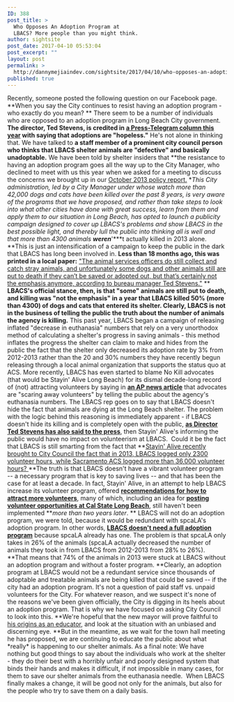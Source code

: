 ```yaml
---
ID: 388
post_title: >
  Who Opposes An Adoption Program at
  LBACS? More people than you might think.
author: sightsite
post_date: 2017-04-10 05:53:04
post_excerpt: ""
layout: post
permalink: >
  http://dannymejiaindev.com/sightsite/2017/04/10/who-opposes-an-adoption-program-at-lbacs-more-people-than-you-might-think/
published: true
---
```

Recently, someone posted the following question on our Facebook page. **When you say the City continues to resist having an adoption program - who exactly do you mean? ** There seem to be a number of individuals who are opposed to an adoption program in Long Beach City government. **The director, Ted Stevens, is credited in [a Press-Telegram column this year][1] with saying that adoptions are "hopeless."** He's not alone in thinking that. We have talked to **a staff member of a prominent city council person who thinks that LBACS shelter animals are "defective" and basically unadoptable.** We have been told by shelter insiders that **the resistance to having an adoption program goes all the way up to the City Manager, who declined to meet with us this year when we asked for a meeting to discuss the concerns we brought up in our [October 2013 policy report.][2] **This City administration, led by a City Manager under whose watch more than 42,000 dogs and cats have been killed over the past 8 years, is very aware of the programs that we have proposed, and rather than take steps to look into what other cities have done with great success, learn from them and apply them to our situation in Long Beach, has opted to launch a publicity campaign designed to cover up LBACS's problems and show LBACS in the best possible light, and thereby lull the public into thinking all is well and that more than 4300 animals ***weren****'***t actually killed in 2013 alone. **This is just an intensification of a campaign to keep the public in the dark that LBACS has long been involved in. **Less than 18 months ago, this was printed in a local paper:** ["The animal services officers do still collect and catch stray animals, and unfortunately some dogs and other animals still are put to death if they can’t be saved or adopted out, but that’s certainly not the emphasis anymore, according to bureau manager Ted Stevens."][3] ** **LBACS's official stance, then, is that "some" animals are still put to death, and killing was "not the emphasis" in a year that LBACS killed 50% (more than 4300) of dogs and cats that entered its shelter. Clearly, LBACS is not in the business of telling the public the truth about the number of animals the agency is killing.** This past year, LBACS began a campaign of releasing inflated "decrease in euthanasia" numbers that rely on a very unorthodox method of calculating a shelter's progress in saving animals - this method inflates the progress the shelter can claim to make and hides from the public the fact that the shelter only decreased its adoption rate by 3% from 2012-2013 rather than the 20 and 30% numbers they have recently begun releasing through a local animal organization that supports the status quo at ACS. More recently, LBACS has even started to blame No Kill advocates (that would be Stayin' Alive Long Beach) for its dismal decade-long record of (not) attracting volunteers by saying in **[an AP news article][4]** that advocates are "scaring away volunteers" by telling the public about the agency's euthanasia numbers. The LBACS rep goes on to say that LBACS doesn't hide the fact that animals are dying at the Long Beach shelter. The problem with the logic behind this reasoning is immediately apparent - if LBACS doesn't hide its killing and is completely open with the public, **[as Director Ted Stevens has also said to the press][5]**, then Stayin' Alive's informing the public would have no impact on volunteerism at LBACS.  Could it be the fact that LBACS is still smarting from the fact that **[Stayin' Alive recently brought to City Council the fact that in 2013, LBACS logged only 2300 volunteer hours, while Sacramento ACS logged more than 36,000 volunteer hours? ][6]**The truth is that LBACS doesn't have a vibrant volunteer program -- a necessary program that is key to saving lives -- and that has been the case for at least a decade. In fact, Stayin' Alive, in an attempt to help LBACS increase its volunteer program, offered **[recommendations for how to attract more volunteers][7]**, many of which, including an idea for **[posting volunteer opportunities at Cal State Long Beach][8]**, still haven't been implemented ***more than two years later*. ** LBACS will not do an adoption program, we were told, because it would be redundant with spcaLA's adoption program. In other words, **[LBACS doesn't need a full adoption program][9]** because spcaLA already has one. The problem is that spcaLA only takes in 26% of the animals (spcaLA actually decreased the number of animals they took in from LBACS from 2012-2013 from 28% to 26%). **That means that 74% of the animals in 2013 were stuck at LBACS without an adoption program and without a foster program. **Clearly, an adoption program at LBACS would not be a redundant service since thousands of adoptable and treatable animals are being killed that could be saved -- if the city had an adoption program. It's not a question of paid staff vs. unpaid volunteers for the City. For whatever reason, and we suspect it's none of the reasons we've been given officially, the City is digging in its heels about an adoption program. That is why we have focused on asking City Council to look into this. **We're hopeful that the new mayor will prove faithful to [his origins as an educator][10], and look at the situation with an unbiased and discerning eye. **But in the meantime, as we wait for the town hall meeting he has proposed, we are continuing to educate the public about what \*really\* is happening to our shelter animals. As a final note: We have nothing but good things to say about the individuals who work at the shelter - they do their best with a horribly unfair and poorly designed system that binds their hands and makes it difficult, if not impossible in many cases, for them to save our shelter animals from the euthanasia needle.  When LBACS finally makes a change, it will be good not only for the animals, but also for the people who try to save them on a daily basis.

 [1]: http://www.presstelegram.com/general-news/20140318/animal-euthanasia-or-no-kill-the-answer-isnt-pretty ""
 [2]: http://www.stayinalivelongbeach.org/salb-policy-report.html ""
 [3]: http://www.gazettes.com/lifestyle/pets/animal-care-department-focuses-on-providing-service/article_dcc9b0cc-ef49-11e2-bfd2-001a4bcf887a.html ""
 [4]: http://www.ocregister.com/articles/shelter-635088-pets-shelters.html ""
 [5]: http://www.gazettes.com/news/government/no-kill-policy-report-stirs-animal-shelter-passion/article_ce6a333e-30ea-11e3-be58-0019bb2963f4.html ""
 [6]: https://www.youtube.com/watch?v=4xsEoLgat4w ""
 [7]: http://www.stayinalivelongbeach.org/salb-guide-to-increasing-volunteerism.html ""
 [8]: http://www.csulb.edu/divisions/students/sld/community_service/animals/ ""
 [9]: http://www.longbeach.gov/acs/rfps_animal_care_services/rfp_faq.asp ""
 [10]: https://news.usc.edu/65789/usc-annenberg-alum-robert-garcia-elected-mayor-of-long-beach/ ""